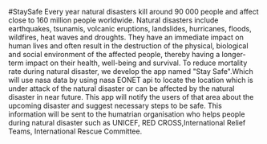 #StaySafe
Every year natural disasters kill around 90 000 people and affect close to 160 million people worldwide. Natural disasters include earthquakes, tsunamis, volcanic eruptions, landslides, hurricanes, floods, wildfires, heat waves and droughts. They have an immediate impact on human lives and often result in the destruction of the physical, biological and social environment of the affected people, thereby having a longer-term impact on their health, well-being and survival.
To reduce mortality rate during natural disaster, we develop the app named "Stay Safe".Which will use nasa data by using nasa EONET api to locate the location which is under attack of the natural disaster or can be affected by the natural disaster in near future. This app will notify the users of that area about the 
upcoming disaster and suggest necessary steps to be safe.
This information will be sent to the humatrian organisation who helps people during natural disaster such as UNICEF, RED CROSS,International Relief Teams, International Rescue Committee. 
